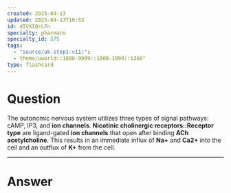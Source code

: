 ```yaml
---
created: 2025-04-13
updated: 2025-04-13T10:53
id: dIVXIQrLFn
specialty: pharmaco
specialty_id: 575
tags:
  - "source/ak-step1-v11:": 
  - theme/uworld::1000-9999::1000-1999::1360"
type: flashcard
---
```


# Question
The autonomic nervous system utilizes three types of signal pathways: cAMP, IP3, and **ion channels**.  **Nicotinic cholinergic receptors::Receptor type** are ligand-gated **ion channels** that open after binding **ACh acetylcholine**. This results in an immediate influx of **Na+** and **Ca2+** into the cell and an outflux of **K+** from the cell.

---

# Answer

